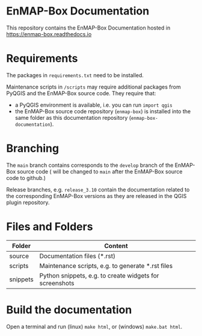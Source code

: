 # EnMAP-Box Documentation
This repository contains the EnMAP-Box Documentation hosted in https://enmap-box.readthedocs.io



# Requirements
The packages in `requirements.txt` need to be installed.

Maintenance scripts in `/scripts` may require additional packages from PyQGIS and the EnMAP-Box source code.
They require that:
- a PyQGIS environment is available, i.e. you can run `import qgis`
- the EnMAP-Box source code repository (`enmap-box`) is installed into the same folder as this 
  documentation repository (`enmap-box-documentation`).

# Branching

The `main` branch contains corresponds to the `develop` branch of the EnMAP-Box source code (
will be changed to `main` after the EnMAP-Box source code to github.)

Release branches, e.g. `release_3.10` contain the documentation related to the corresponding EnMAP-Box versions 
as they are released in the QGIS plugin repository.


# Files and Folders 

| Folder   | Content                                                 |
|----------|---------------------------------------------------------|
| source   | Documentation files (*.rst)                             |
| scripts  | Maintenance scripts, e.g. to generate *.rst files       |
| snippets | Python snippets, e.g. to create widgets for screenshots |


# Build the documentation

Open a terminal and run (linux) `make html`, or (windows) `make.bat html`.

